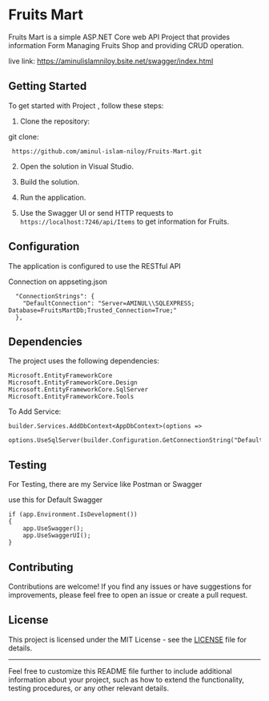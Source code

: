 # Fruits Mart

Fruits Mart is a simple ASP.NET Core web API Project that provides information Form Managing Fruits Shop and providing CRUD operation.

live link: https://aminulislamniloy.bsite.net/swagger/index.html

## Getting Started

To get started with Project , follow these steps:

1. Clone the repository:

git clone:

```
 https://github.com/aminul-islam-niloy/Fruits-Mart.git
```

2. Open the solution in Visual Studio.

3. Build the solution.

4. Run the application.

5. Use the Swagger UI or send HTTP requests to `https://localhost:7246/api/Items` to get information for Fruits.

## Configuration

The application is configured to use the RESTful API

Connection on appseting.json

```
  "ConnectionStrings": {
    "DefaultConnection": "Server=AMINUL\\SQLEXPRESS; Database=FruitsMartDb;Trusted_Connection=True;"
  },
```

## Dependencies

The project uses the following dependencies:

```
Microsoft.EntityFrameworkCore
Microsoft.EntityFrameworkCore.Design
Microsoft.EntityFrameworkCore.SqlServer
Microsoft.EntityFrameworkCore.Tools
```

To Add Service:

```
builder.Services.AddDbContext<AppDbContext>(options =>
    options.UseSqlServer(builder.Configuration.GetConnectionString("DefaultConnection")));
```

## Testing

For Testing, there are my Service like Postman or Swagger

use this for Default Swagger

```
if (app.Environment.IsDevelopment())
{
    app.UseSwagger();
    app.UseSwaggerUI();
}
```

## Contributing

Contributions are welcome! If you find any issues or have suggestions for improvements, please feel free to open an issue or create a pull request.

## License

This project is licensed under the MIT License - see the [LICENSE](LICENSE) file for details.

---

Feel free to customize this README file further to include additional information about your project, such as how to extend the functionality, testing procedures, or any other relevant details.
